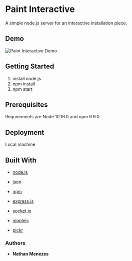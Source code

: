# Paint Interactive

A simple node.js server for an interactive installation piece.

## Demo
![Paint Interactive Demo](demo/interactive-paint-demo.gif)

## Getting Started

1.  install node.js
2.  npm install
3.  npm start


## Prerequisites

Requirements are Node 10.16.0 and npm 6.9.0


## Deployment

Local machine

## Built With

* [node.js](https://nodejs.org) 

* [json](https://www.json.org)

* [npm](https://github.com/npm/cli)

* [express.js](https://expressjs.com)

* [socket.io](https://socket.io)

* [nipplejs](https://github.com/yoannmoinet/nipplejs)

* [pickr](https://github.com/Simonwep/pickr)


### Authors

* **Nathan Menezes**
